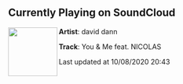 ## Currently Playing on SoundCloud

[<img align="left" width="100" src="https://i1.sndcdn.com/artworks-0tBH6g9GDFbYRtmV-5UVxgg-t50x50.jpg">](https://soundcloud.com/daviddann/david-dann-you-and-me)

**Artist**: david dann 

**Track**: You & Me feat. NICOLAS

Last updated at 10/08/2020 20:43
